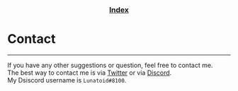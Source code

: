 <h3 align="center"><a href="index">Index</a></h3>

# Contact
-----

If you have any other suggestions or question, feel free to contact me.  
The best way to contact me is via [Twitter](https://twitter.com/Lunatoid_) or via [Discord](https://discordapp.com).  
My Dsiscord username is `Lunatoid#8100`.
